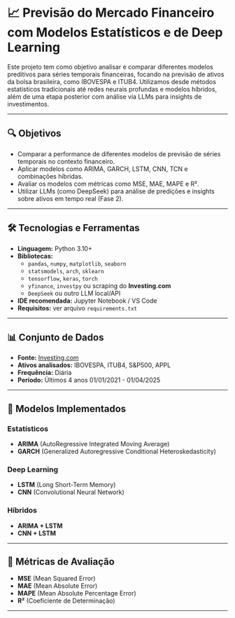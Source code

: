 # 📈 Previsão do Mercado Financeiro com Modelos Estatísticos e de Deep Learning

Este projeto tem como objetivo analisar e comparar diferentes modelos preditivos para séries temporais financeiras, focando na previsão de ativos da bolsa brasileira, como IBOVESPA e ITUB4. Utilizamos desde métodos estatísticos tradicionais até redes neurais profundas e modelos híbridos, além de uma etapa posterior com análise via LLMs para insights de investimentos.

---

## 🔍 Objetivos

- Comparar a performance de diferentes modelos de previsão de séries temporais no contexto financeiro.
- Aplicar modelos como ARIMA, GARCH, LSTM, CNN, TCN e combinações híbridas.
- Avaliar os modelos com métricas como MSE, MAE, MAPE e R².
- Utilizar LLMs (como DeepSeek) para análise de predições e insights sobre ativos em tempo real (Fase 2).

---

## 🛠 Tecnologias e Ferramentas

- **Linguagem:** Python 3.10+
- **Bibliotecas:** 
  - `pandas`, `numpy`, `matplotlib`, `seaborn`
  - `statsmodels`, `arch`, `sklearn`
  - `tensorflow`, `keras`, `torch`
  - `yfinance`, `investpy` ou scraping do **Investing.com**
  - `DeepSeek` ou outro LLM local/API
- **IDE recomendada:** Jupyter Notebook / VS Code
- **Requisitos:** ver arquivo `requirements.txt`

---

## 📊 Conjunto de Dados

- **Fonte:** [Investing.com](https://www.investing.com/)
- **Ativos analisados:** IBOVESPA, ITUB4, S&P500, APPL
- **Frequência:** Diária
- **Período:** Últimos 4 anos 01/01/2021 - 01/04/2025

---

## 🔁 Modelos Implementados

### Estatísticos
- **ARIMA** (AutoRegressive Integrated Moving Average)
- **GARCH** (Generalized Autoregressive Conditional Heteroskedasticity)

### Deep Learning
- **LSTM** (Long Short-Term Memory)
- **CNN** (Convolutional Neural Network)

### Híbridos
- **ARIMA + LSTM**
- **CNN + LSTM**

---

## 📐 Métricas de Avaliação

- **MSE** (Mean Squared Error)
- **MAE** (Mean Absolute Error)
- **MAPE** (Mean Absolute Percentage Error)
- **R²** (Coeficiente de Determinação)

---

